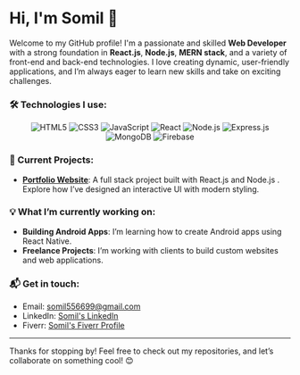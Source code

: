 # Hi, I'm Somil 👋
 

Welcome to my GitHub profile! I'm a passionate and skilled **Web Developer** with a strong foundation in **React.js**, **Node.js**, **MERN stack**, and a variety of front-end and back-end technologies. I love creating dynamic, user-friendly applications, and I’m always eager to learn new skills and take on exciting challenges.

### 🛠️ Technologies I use:
<p align="center">
  <img src="https://img.shields.io/badge/HTML5-%23E44D26.svg?style=flat-square&logo=html5&logoColor=white" alt="HTML5" />
  <img src="https://img.shields.io/badge/CSS3-%231572B6.svg?style=flat-square&logo=css3&logoColor=white" alt="CSS3" />
  <img src="https://img.shields.io/badge/JavaScript-%23F7DF1E.svg?style=flat-square&logo=javascript&logoColor=white" alt="JavaScript" />
  <img src="https://img.shields.io/badge/React.js-%2361DAFB.svg?style=flat-square&logo=react&logoColor=black" alt="React" />
  <img src="https://img.shields.io/badge/Node.js-%23339933.svg?style=flat-square&logo=node.js&logoColor=white" alt="Node.js" />
  <img src="https://img.shields.io/badge/Express.js-%23404D59.svg?style=flat-square&logo=express&logoColor=white" alt="Express.js" />
  <img src="https://img.shields.io/badge/MongoDB-%2347A248.svg?style=flat-square&logo=mongodb&logoColor=white" alt="MongoDB" />
  <img src="https://img.shields.io/badge/Firebase-%23039BE5.svg?style=flat-square&logo=firebase&logoColor=white" alt="Firebase" />
</p>

### 🚀 Current Projects:
- **[Portfolio Website](https://somil-hirani.netlify.app)**: A full stack project built with React.js and Node.js . Explore how I’ve designed an interactive UI with modern styling.


### 💡 What I’m currently working on:
- **Building Android Apps**: I’m learning how to create Android apps using React Native.
- **Freelance Projects**: I’m working with clients to build custom websites and web applications.


### 📬 Get in touch:
- Email: [somil556699@gmail.com](mailto:somil.email@example.com)
- LinkedIn: [Somil's LinkedIn](https://www.linkedin.com/in/somilhirani/)
- Fiverr: [Somil's Fiverr Profile](https://www.fiverr.com/somil_hirani)

---

Thanks for stopping by! Feel free to check out my repositories, and let’s collaborate on something cool! 😊